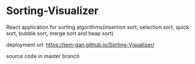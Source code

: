 # Sorting-Visualizer
React application for sorting algorithms(insertion sort, selection sort, quick sort, bubble sort, merge sort and heap sort)

deployment url:
https://tem-gan.github.io/Sorting-Visualizer/

source code in master branch
